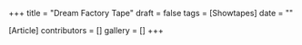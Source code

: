 +++
title = "Dream Factory Tape"
draft = false
tags = [Showtapes]
date = ""

[Article]
contributors = []
gallery = []
+++